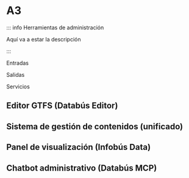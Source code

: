 # A3

::: info Herramientas de administración

Aquí va a estar la descripción

:::

Entradas

Salidas

Servicios

## Editor GTFS (Databús Editor)

## Sistema de gestión de contenidos (unificado)

## Panel de visualización (Infobús Data)

## Chatbot administrativo (Databús MCP)
